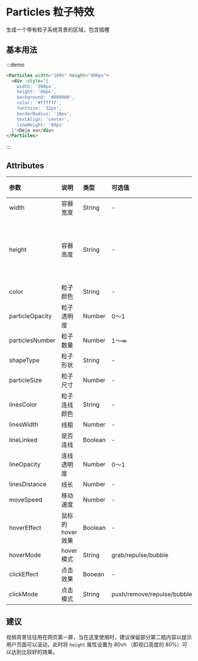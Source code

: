 # Particles 粒子特效
生成一个带有粒子系统背景的区域，包含插槽

## 基本用法
:::demo
```html
<Particles width="100%" height="400px">
  <div :style="{
    width: '200px',
    height: '80px',
    background: '#000000',
    color: '#ffffff',
    fontSize: '32px',
    borderRadius: '10px',
    textAlign: 'center',
    lineHeight: '80px'
  }">Deja vu</div>
</Particles>
```
:::

## Attributes
| 参数 | 说明 | 类型 | 可选值 | 默认值 | 备注 |
| :----- | :----- | :----- | :----- | :----- | :----- |
| width | 容器宽度 | String | - | 100% | - |
| height | 容器高度 | String | - | 100% | 父容器应有高度 |
| color | 粒子颜色 | String | - | #dedede | - |
| particleOpacity | 粒子透明度 | Number | 0～1 | .7 | - |
| particlesNumber | 粒子数量 | Number | 1～∞ | 80 | - |
| shapeType | 粒子形状 | String | - | circle/edge/triangle/polygon/star | - |
| particleSize | 粒子尺寸 | Number | - | 4 | - |
| linesColor | 粒子连线颜色 | String | - | #dedede | - |
| linesWidth | 线粗 | Number | - | 1 | - |
| lineLinked | 是否连线 | Boolean | - | true | - |
| lineOpacity | 连线透明度 | Number | 0～1 | .4 | - |
| linesDistance | 线长 | Number | - | 150 | - |
| moveSpeed | 移动速度 | Number | - | 3 | - |
| hoverEffect | 鼠标的 hover 效果 | Boolean | - | true | - |
| hoverMode | hover 模式 | String | grab/repulse/bubble | grab | - |
| clickEffect | 点击效果 | Booean | - | true | - |
| clickMode | 点击模式 | String | push/remove/repulse/bubble | push | - |

## 建议
视频背景往往用在网页第一屏，当在这里使用时，建议保留部分第二瓶内容以提示用户页面可以滚动，此时将 `height` 属性设置为 80vh （即视口高度的 80%）可以达到比较好的效果。